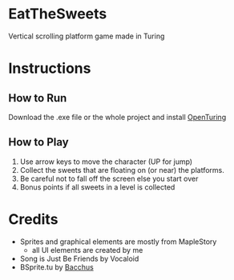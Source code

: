 # EatTheSweets
Vertical scrolling platform game made in Turing

# Instructions 
## How to Run
Download the .exe file or the whole project and install [OpenTuring](http://tristan.hume.ca/openturing/)

## How to Play
1. Use arrow keys to move the character (UP for jump)
2. Collect the sweets that are floating on (or near) the platforms.
3. Be careful not to fall off the screen else you start over
4. Bonus points if all sweets in a level is collected

# Credits
* Sprites and graphical elements are mostly from MapleStory
  * all UI elements are created by me
* Song is Just Be Friends by Vocaloid 
* BSprite.tu by [Bacchus](http://compsci.ca/v3/viewtopic.php?t=8108&highlight=bsprite)
